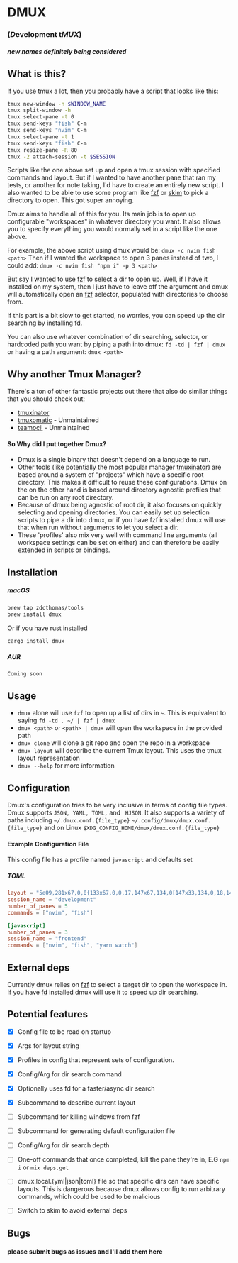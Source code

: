# DMUX
### (*D*evelopment t*MUX*)
##### new names definitely being considered

## What is this?
If you use tmux a lot, then you probably have a script that looks like this:
```bash
tmux new-window -n $WINDOW_NAME
tmux split-window -h
tmux select-pane -t 0
tmux send-keys "fish" C-m
tmux send-keys "nvim" C-m
tmux select-pane -t 1
tmux send-keys "fish" C-m
tmux resize-pane -R 80
tmux -2 attach-session -t $SESSION
```
Scripts like the one above set up and open a tmux session with specified commands and layout.
But if I wanted to have another pane that ran my tests, or another for note taking, I'd have to create an entirely new script.
I also wanted to be able to use some program like [fzf](https://github.com/junegunn/fzf) or [skim](https://github.com/lotabout/skim) to pick a directory to open.
This got super annoying.

Dmux aims to handle all of this for you.
Its main job is to open up configurable "workspaces" in whatever directory you want.
It also allows you to specify everything you would normally set in a script like the one above.

For example, the above script using dmux would be:
`dmux -c nvim fish <path>`
Then if I wanted the workspace to open 3 panes instead of two, I could add:
`dmux -c nvim fish "npm i" -p 3 <path>`

But say I wanted to use [fzf](https://github.com/junegunn/fzf) to select a dir to open up. 
Well, if I have it installed on my system, then I just have to leave off the <path> argument and dmux will automatically open an [fzf](https://github.com/junegunn/fzf) selector, populated with directories to choose from.

If this part is a bit slow to get started, no worries, you can speed up the dir searching by installing [fd](https://github.com/sharkdp/fd).

You can also use whatever combination of dir searching, selector, or hardcoded path you want by piping a path into dmux:
`fd -td | fzf | dmux`
or having a path argument:
`dmux <path>`

## Why another Tmux Manager?
There's a ton of other fantastic projects out there that also do similar things that you should check out:
* [tmuxinator](https://github.com/tmuxinator/tmuxinator)
* [tmuxomatic](https://github.com/oxidane/tmuxomatic) - Unmaintained
* [teamocil](https://github.com/remi/teamocil) - Unmaintained

#### So Why did I put together Dmux? 
* Dmux is a single binary that doesn't depend on a language to run.
* Other tools (like potentially the most popular manager [tmuxinator](https://github.com/tmuxinator/tmuxinator)) are based around a system of "projects" which have a specific root directory. This makes it difficult to reuse these configurations. Dmux on the on the other hand is based around directory agnostic profiles that can be run on any root directory.
* Because of dmux being agnostic of root dir, it also focuses on quickly selecting and opening directories. You can easily set up selection scripts to pipe a dir into dmux, or if you have fzf installed dmux will use that when run without arguments to let you select a dir.
* These 'profiles' also mix very well with command line arguments (all workspace settings can be set on either) and can therefore be easily extended in scripts or bindings.

## Installation 

##### macOS
``` bash
brew tap zdcthomas/tools
brew install dmux
```

Or if you have rust installed
``` bash
cargo install dmux
```
 
##### AUR
```
Coming soon
```

## Usage
* `dmux` alone will use `fzf` to open up a list of dirs in `~`. This is equivalent to saying `fd -td . ~/ | fzf | dmux`
* `dmux <path>` or `<path> | dmux` will open the workspace in the provided path
* `dmux clone` will clone a git repo and open the repo in a workspace
* `dmux layout` will describe the current Tmux layout. This uses the tmux layout representation
* `dmux --help` for more information


## Configuration
Dmux's configuration tries to be very inclusive in terms of config file types. Dmux supports 
`JSON, YAML, TOML,` and ` HJSON`. It also supports a variety of paths including
`~/.dmux.conf.{file_type}`
`~/.config/dmux/dmux.conf.{file_type}`
and on Linux 
`$XDG_CONFIG_HOME/dmux/dmux.conf.{file_type}`

#### Example Configuration File
  This config file has a profile named `javascript` and defaults set
##### TOML
```toml
layout = "5e09,281x67,0,0{133x67,0,0,17,147x67,134,0[147x33,134,0,18,147x33,134,34{73x33,134,34,136,73x33,208,34[73x16,208,34,164,73x16,208,51,165]}]}"
session_name = "development"
number_of_panes = 5
commands = ["nvim", "fish"]

[javascript]
number_of_panes = 3
session_name = "frontend"
commands = ["nvim", "fish", "yarn watch"]
```

## External deps
Currently dmux relies on [fzf](https://github.com/junegunn/fzf) to select a target dir to open the workspace in.
If you have [fd](https://github.com/sharkdp/fd) installed dmux will use it to speed up dir searching.

## Potential features
- [X] Config file to be read on startup
- [X] Args for layout string
- [X] Profiles in config that represent sets of configuration.
- [X] Config/Arg for dir search command
- [X] Optionally uses fd for a faster/async dir search
- [X] Subcommand to describe current layout
- [ ] Subcommand for killing windows from fzf
- [ ] Subcommand for generating default configuration file
- [ ] Config/Arg for dir search depth
- [ ] One-off commands that once completed, kill the pane they're in, E.G `npm i` or `mix deps.get`
- [ ] dmux.local.{yml|json|toml} file so that specific dirs can have specific layouts. This is dangerous because dmux allows config to run arbitrary commands, which could be used to be malicious
- [ ] Switch to skim to avoid external deps


## Bugs
#### please submit bugs as issues and I'll add them here
